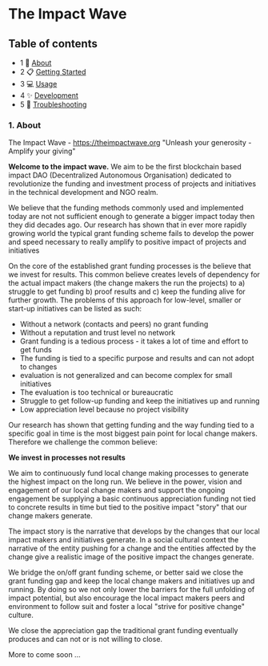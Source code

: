 # The Impact Wave

## Table of contents

- 1 🚀 [About](#about)
- 2 📋 [Getting Started](#start)
- 3 💻 [Usage](#usage)
- 4 ✨ [Development](#development)
- 5 💖 [Troubleshooting](#troubleshooting)

<a name="About"></a>

### 1. About

The Impact Wave - https://theimpactwave.org "Unleash your generosity - Amplify your giving"

**Welcome to the impact wave.** We aim to be the first blockchain based impact DAO (Decentralized Autonomous Organisation)
dedicated to revolutionize the funding and investment process of projects and initiatives in the technical development
and NGO realm.

We believe that the funding methods commonly used and implemented today are not not sufficient enough to generate a bigger
impact today then they did decades ago. Our research has shown that in ever more rapidly growing world the typical grant
funding scheme fails to develop the power and speed necessary to really amplify to positive impact of projects and initiatives

On the core of the established grant funding processes is the believe that we invest for results. This common believe
creates levels of dependency for the actual impact makers (the change makers the run the projects) to a) struggle to get
funding b) proof results and c) keep the funding alive for further growth. The problems of this approach for low-level,
smaller or start-up initiatives can be listed as such:

- Without a network (contacts and peers) no grant funding
- Without a reputation and trust level no network
- Grant funding is a tedious process - it takes a lot of time and effort to get funds
- The funding is tied to a specific purpose and results and can not adopt to changes
- evaluation is not generalized and can become complex for small initiatives
- The evaluation is too technical or bureaucratic
- Struggle to get follow-up funding and keep the initiatives up and running
- Low appreciation level because no project visibility

Our research has shown that getting funding and the way funding tied to a specific goal in time is the most biggest
pain point for local change makers. Therefore we challenge the common believe:

**We invest in processes not results**

We aim to continuously fund local change making processes to generate the highest impact on the long run. We believe
in the power, vision and engagement of our local change makers and support the ongoing engagement be supplying a basic
continuous appreciation funding not tied to concrete results in time but tied to the positive impact "story" that our change
makers generate.

The impact story is the narrative that develops by the changes that our local impact makers and initiatives generate.
In a social cultural context the narrative of the entity pushing for a change and the entities affected by the change give
a realistic image of the positive impact the changes generate.

We bridge the on/off grant funding scheme, or better said we close the grant funding gap and keep the local change makers
and initiatives up and running. By doing so we not only lower the barriers for the full unfolding of impact potential, but
also encourage the local impact makers peers and environment to follow suit and foster a local "strive for positive change"
culture.

We close the appreciation gap the traditional grant funding eventually produces and can not or is not willing to close.

More to come soon ...

